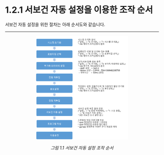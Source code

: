 # 1.2.1 서보건 자동 설정을 이용한 조작 순서

서보건 자동 설정을 위한 절차는 아래 순서도와 같습니다.

---

<p align="center">
 <img src="../../_assets/image (78).png" width="60%"></img>
 <em><p align="center">그림 1.1 서보건 자동 설정 조작 순서</p></em>
</p>